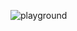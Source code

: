 ![playground](https://user-images.githubusercontent.com/54114888/121889228-9b28c300-cd36-11eb-8b42-aae892bc9763.png)
